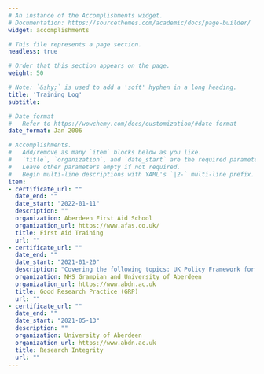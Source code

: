 ```yaml
---
# An instance of the Accomplishments widget.
# Documentation: https://sourcethemes.com/academic/docs/page-builder/
widget: accomplishments

# This file represents a page section.
headless: true

# Order that this section appears on the page.
weight: 50

# Note: `&shy;` is used to add a 'soft' hyphen in a long heading.
title: 'Training Log'
subtitle:

# Date format
#   Refer to https://wowchemy.com/docs/customization/#date-format
date_format: Jan 2006

# Accomplishments.
#   Add/remove as many `item` blocks below as you like.
#   `title`, `organization`, and `date_start` are the required parameters.
#   Leave other parameters empty if not required.
#   Begin multi-line descriptions with YAML's `|2-` multi-line prefix.
item:
- certificate_url: ""
  date_end: ""
  date_start: "2022-01-11"
  description: ""
  organization: Aberdeen First Aid School
  organization_url: https://www.afas.co.uk/
  title: First Aid Training
  url: ""
- certificate_url: ""
  date_end: ""
  date_start: "2021-01-20"
  description: "Covering the following topics: UK Policy Framework for Health & Social Care Research (with reference to principles of ICH GCP (E6) R2), Principles & Responsibilities, Recent and Pending Changes"
  organization: NHS Grampian and University of Aberdeen
  organization_url: https://www.abdn.ac.uk
  title: Good Research Practice (GRP)
  url: ""
- certificate_url: ""
  date_end: ""
  date_start: "2021-05-13"
  description: ""
  organization: University of Aberdeen
  organization_url: https://www.abdn.ac.uk
  title: Research Integrity
  url: ""
---
```

